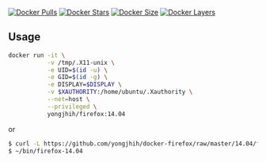 [![Docker Pulls](https://img.shields.io/docker/pulls/yongjhih/firefox.svg)](https://hub.docker.com/r/yongjhih/firefox/)
[![Docker Stars](https://img.shields.io/docker/stars/yongjhih/firefox.svg)](https://hub.docker.com/r/yongjhih/firefox/)
[![Docker Size](https://img.shields.io/imagelayers/image-size/yongjhih/firefox/14.04.svg)](https://imagelayers.io/?images=yongjhih/firefox:14.04)
[![Docker Layers](https://img.shields.io/imagelayers/layers/yongjhih/firefox/14.04.svg)](https://imagelayers.io/?images=yongjhih/firefox:14.04)

## Usage

```sh
docker run -it \
           -v /tmp/.X11-unix \
           -e UID=$(id -u) \
           -e GID=$(id -g) \
           -e DISPLAY=$DISPLAY \
           -v $XAUTHORITY:/home/ubuntu/.Xauthority \
           --net=host \
           --privileged \
           yongjhih/firefox:14.04
```

or

```sh
$ curl -L https://github.com/yongjhih/docker-firefox/raw/master/14.04/firefox > ~/bin/firefox && chmod a+x ~/bin/firefox-14.04
$ ~/bin/firefox-14.04
```
